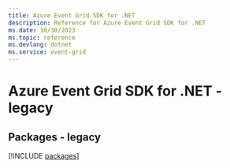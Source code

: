 ```yaml
---
title: Azure Event Grid SDK for .NET
description: Reference for Azure Event Grid SDK for .NET
ms.date: 10/30/2023
ms.topic: reference
ms.devlang: dotnet
ms.service: event-grid
---
```

# Azure Event Grid SDK for .NET - legacy
## Packages - legacy
[!INCLUDE [packages](event-grid-index.md)]